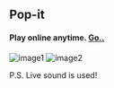 ## Pop-it
#### Play online anytime. [**Go..**](https://ksenia312.github.io/Pop-it/)

![image1](https://user-images.githubusercontent.com/71008947/124782151-ad200f00-df4c-11eb-873a-be3f851b1cec.png)
![image2](https://user-images.githubusercontent.com/71008947/124782048-92e63100-df4c-11eb-8c91-0c88fb18688d.png)

P.S. Live sound is used!
